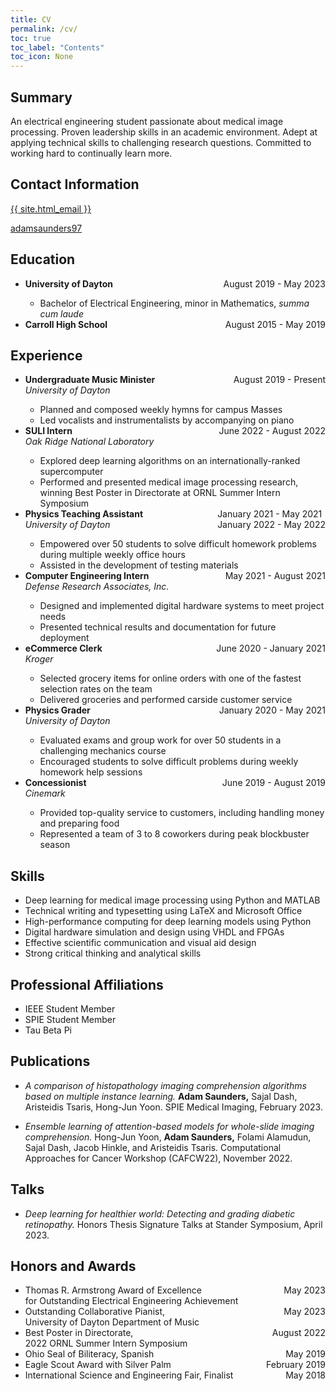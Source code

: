 ```yaml
---
title: CV
permalink: /cv/
toc: true
toc_label: "Contents"
toc_icon: None
---
```


## Summary
An electrical engineering student passionate about medical image processing. Proven leadership skills in an academic environment. Adept at applying technical skills to challenging research questions. Committed to working hard to continually learn more.

## Contact Information

<i class="{{ 'fa fa-envelope'| default: 'fas fa-link' }}" aria-hidden="true"></i> <a class="u-email" href="mailto:{{ site.email }}">{{ site.html_email }}</a>

<i class="{{ 'fab fa-fw fa-linkedin' }}" aria-hidden="true"></i> <a href="https://www.linkedin.com/in/{{ site.linkedin_username| cgi_escape | escape }}">adamsaunders97</a>

## Education

<ul>
<li><b>University of Dayton </b><div style="float: right"> August 2019 - May 2023</div></li>
    <ul>
    <li>Bachelor of Electrical Engineering, minor in Mathematics, <i>summa cum laude</i></li>
    </ul>
<li><b>Carroll High School</b><div style="float: right"> August 2015 - May 2019</div></li>
</ul>

## Experience

<ul>
<li><b>Undergraduate Music Minister</b><div style="float: right">August 2019 - Present</div>
<br />
<i>University of Dayton</i></li>
    <ul>
    <li>Planned and composed weekly hymns for campus Masses</li>
    <li>Led vocalists and instrumentalists by accompanying on piano</li>
    </ul>
<li><b>SULI Intern</b><div style="float: right">June 2022 - August 2022</div>
<br />
<i>Oak Ridge National Laboratory</i></li>
    <ul>
    <li>Explored deep learning algorithms on an internationally-ranked supercomputer</li>
    <li>Performed and presented medical image processing research, winning Best Poster in Directorate at ORNL Summer Intern Symposium</li>
    </ul>
<li><b>Physics Teaching Assistant</b><div style="float: right"> January 2021 - May 2021<br />January 2022 - May 2022</div>
<br />
<i>University of Dayton</i></li>
    <ul>
    <li>Empowered over 50 students to solve difficult homework problems during multiple weekly office hours</li>
    <li>Assisted in the development of testing materials</li>
    </ul>
<li><b> Computer Engineering Intern</b><div style="float: right"> May 2021 - August 2021</div>
<br />
<i>Defense Research Associates, Inc.</i></li>
    <ul>
    <li>Designed and implemented digital hardware systems to meet project needs</li>
    <li>Presented technical results and documentation for future deployment</li>
    </ul>
<li><b>eCommerce Clerk</b><div style="float: right">June 2020 - January 2021</div>
<br />
<i>Kroger</i></li>
    <ul>
    <li>Selected grocery items for online orders with one of the fastest selection rates on the team</li>
    <li>Delivered groceries and performed carside customer service</li>
    </ul>
<li><b>Physics Grader</b><div style="float: right">January 2020 - May 2021</div>
<br />
<i>University of Dayton</i></li>
    <ul>
    <li>Evaluated exams and group work for over 50 students in a challenging mechanics course</li>
    <li>Encouraged students to solve difficult problems during weekly homework help sessions</li>
    </ul>
<li><b>Concessionist</b><div style="float: right">June 2019 - August 2019</div>
<br />
<i>Cinemark</i></li>
    <ul>
    <li>Provided top-quality service to customers, including handling money and preparing food</li>
    <li>Represented a team of 3 to 8 coworkers during peak blockbuster season</li>
    </ul>
</ul>

## Skills
* Deep learning for medical image processing using Python and MATLAB
* Technical writing and typesetting using LaTeX and Microsoft Office
* High-performance computing for deep learning models using Python
* Digital hardware simulation and design using VHDL and FPGAs
* Effective scientific communication and visual aid design
* Strong critical thinking and analytical skills

## Professional Affiliations
* IEEE Student Member
* SPIE Student Member
* Tau Beta Pi

## Publications
* _A comparison of histopathology imaging comprehension algorithms based on multiple instance learning._ **Adam Saunders,** Sajal Dash, Aristeidis Tsaris, Hong-Jun Yoon. SPIE Medical Imaging, February 2023.

* _Ensemble learning of attention-based models for whole-slide imaging comprehension._ Hong-Jun Yoon, **Adam Saunders,** Folami Alamudun, Sajal Dash, Jacob Hinkle, and Aristeidis Tsaris. Computational Approaches for Cancer Workshop (CAFCW22), November 2022.

## Talks
* _Deep learning for healthier world: Detecting and grading diabetic retinopathy._ Honors Thesis Signature Talks at Stander Symposium, April 2023.

## Honors and Awards

<ul>
<li><div style="float:left"> Thomas R. Armstrong Award of Excellence<br/>for Outstanding Electrical Engineering Achievement </div><div style="float: right"> May 2023</div></li>
<br />
<li><div style="float:left"> Outstanding Collaborative Pianist,<br/>University of Dayton Department of Music </div><div style="float: right"> May 2023</div></li>
<br />
<li><div style="float:left"> Best Poster in Directorate,<br/>2022 ORNL Summer Intern Symposium </div><div style="float: right"> August 2022</div></li>
<br />
<li><div style="float:left"> Ohio Seal of Biliteracy, Spanish </div><div style="float: right"> May 2019 </div></li>
<li><div style="float:left"> Eagle Scout Award with Silver Palm </div><div style="float: right"> February 2019</div></li>
<li><div style="float:left"> International Science and Engineering Fair, Finalist </div><div style="float: right">May 2018</div></li>
</ul>